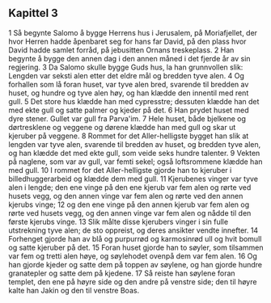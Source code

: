 ## Kapittel 3

1 Så begynte Salomo å bygge Herrens hus i Jerusalem, på Moriafjellet, der hvor Herren hadde åpenbaret seg for hans far David, på den plass hvor David hadde samlet forråd, på jebusitten Ornans treskeplass.
2 Han begynte å bygge den annen dag i den annen måned i det fjerde år av sin regjering.
3 Da Salomo skulle bygge Guds hus, la han grunnvollen slik: Lengden var seksti alen etter det eldre mål og bredden tyve alen.
4 Og forhallen som lå foran huset, var tyve alen bred, svarende til bredden av huset, og hundre og tyve alen høy, og han klædde den innentil med rent gull.
5 Det store hus klædde han med cypresstre; dessuten klædde han det med ekte gull og satte palmer og kjeder på det.
6 Han prydet huset med dyre stener. Gullet var gull fra Parva'im.
7 Hele huset, både bjelkene og dørtresklene og veggene og dørene klædde han med gull og skar ut kjeruber på veggene.
8 Rommet for det Aller-helligste bygget han slik at lengden var tyve alen, svarende til bredden av huset, og bredden tyve alen, og han klædde det med ekte gull, som veide seks hundre talenter.
9 Vekten på naglene, som var av gull, var femti sekel; også loftsrommene klædde han med gull.
10 I rommet for det Aller-helligste gjorde han to kjeruber i billedhuggerarbeid og klædde dem med gull.
11 Kjerubenes vinger var tyve alen i lengde; den ene vinge på den ene kjerub var fem alen og rørte ved husets vegg, og den annen vinge var fem alen og rørte ved den annen kjerubs vinge;
12 og den ene vinge på den annen kjerub var fem alen og rørte ved husets vegg, og den annen vinge var fem alen og nådde til den første kjerubs vinge.
13 Slik målte disse kjerubers vinger i sin fulle utstrekning tyve alen; de sto oppreist, og deres ansikter vendte innefter.
14 Forhenget gjorde han av blå og purpurrød og karmosinrød ull og hvit bomull og satte kjeruber på det.
15 Foran huset gjorde han to søyler, som tilsammen var fem og tretti alen høye, og søylehodet ovenpå dem var fem alen.
16 Og han gjorde kjeder og satte dem på toppen av søylene, og han gjorde hundre granatepler og satte dem på kjedene.
17 Så reiste han søylene foran templet, den ene på høyre side og den andre på venstre side; den til høyre kalte han Jakin og den til venstre Boas.
